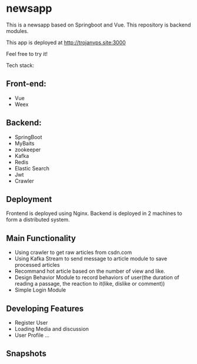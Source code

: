 # newsapp
This is a  newsapp based on Springboot and Vue.
This repository is backend modules.

This app is deployed at http://trojanvps.site:3000

Feel free to try it!

Tech stack:

## Front-end:
* Vue
* Weex
  
## Backend:
* SpringBoot
* MyBaits
* zookeeper
* Kafka
* Redis
* Elastic Search
* Jwt
* Crawler

## Deployment
Frontend is deployed using Nginx.
Backend is deployed in 2 machines to form a distributed system.

## Main Functionality

* Using crawler to get raw articles from csdn.com
* Using Kafka Stream to send message to article module to save processed articles
* Recommand hot article based on the number of view and like.
* Design Behavior Module to record behaviors of user(the duration of reading a passage, the reaction to it(like, dislike or comment))
* Simple Login Module

## Developing Features

* Register User
* Loading Media and discussion
* User Profile ...

## Snapshots
